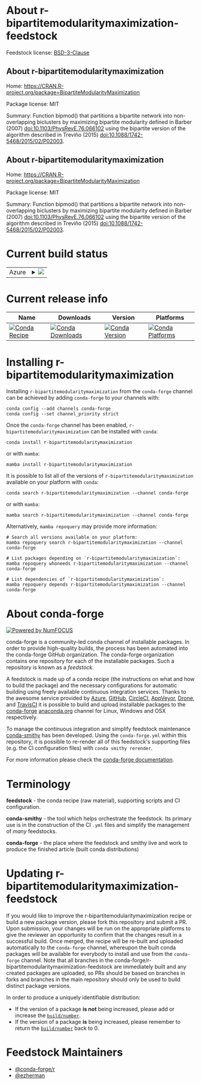 About r-bipartitemodularitymaximization-feedstock
=================================================

Feedstock license: [BSD-3-Clause](https://github.com/conda-forge/r-bipartitemodularitymaximization-feedstock/blob/main/LICENSE.txt)


About r-bipartitemodularitymaximization
---------------------------------------

Home: https://CRAN.R-project.org/package=BipartiteModularityMaximization

Package license: MIT

Summary: Function bipmod() that partitions a bipartite network into non-overlapping biclusters by maximizing bipartite modularity defined in Barber (2007) <doi:10.1103/PhysRevE.76.066102> using the bipartite version of the algorithm described in Treviño (2015) <doi:10.1088/1742-5468/2015/02/P02003>.

About r-bipartitemodularitymaximization
---------------------------------------

Home: https://CRAN.R-project.org/package=BipartiteModularityMaximization

Package license: MIT

Summary: Function bipmod() that partitions a bipartite network into non-overlapping biclusters by maximizing bipartite modularity defined in Barber (2007) <doi:10.1103/PhysRevE.76.066102> using the bipartite version of the algorithm described in Treviño (2015) <doi:10.1088/1742-5468/2015/02/P02003>.

Current build status
====================


<table>
    
  <tr>
    <td>Azure</td>
    <td>
      <details>
        <summary>
          <a href="https://dev.azure.com/conda-forge/feedstock-builds/_build/latest?definitionId=19157&branchName=main">
            <img src="https://dev.azure.com/conda-forge/feedstock-builds/_apis/build/status/r-bipartitemodularitymaximization-feedstock?branchName=main">
          </a>
        </summary>
        <table>
          <thead><tr><th>Variant</th><th>Status</th></tr></thead>
          <tbody><tr>
              <td>linux_64_r_base4.3</td>
              <td>
                <a href="https://dev.azure.com/conda-forge/feedstock-builds/_build/latest?definitionId=19157&branchName=main">
                  <img src="https://dev.azure.com/conda-forge/feedstock-builds/_apis/build/status/r-bipartitemodularitymaximization-feedstock?branchName=main&jobName=linux&configuration=linux%20linux_64_r_base4.3" alt="variant">
                </a>
              </td>
            </tr><tr>
              <td>linux_64_r_base4.4</td>
              <td>
                <a href="https://dev.azure.com/conda-forge/feedstock-builds/_build/latest?definitionId=19157&branchName=main">
                  <img src="https://dev.azure.com/conda-forge/feedstock-builds/_apis/build/status/r-bipartitemodularitymaximization-feedstock?branchName=main&jobName=linux&configuration=linux%20linux_64_r_base4.4" alt="variant">
                </a>
              </td>
            </tr><tr>
              <td>osx_64_r_base4.3</td>
              <td>
                <a href="https://dev.azure.com/conda-forge/feedstock-builds/_build/latest?definitionId=19157&branchName=main">
                  <img src="https://dev.azure.com/conda-forge/feedstock-builds/_apis/build/status/r-bipartitemodularitymaximization-feedstock?branchName=main&jobName=osx&configuration=osx%20osx_64_r_base4.3" alt="variant">
                </a>
              </td>
            </tr><tr>
              <td>osx_64_r_base4.4</td>
              <td>
                <a href="https://dev.azure.com/conda-forge/feedstock-builds/_build/latest?definitionId=19157&branchName=main">
                  <img src="https://dev.azure.com/conda-forge/feedstock-builds/_apis/build/status/r-bipartitemodularitymaximization-feedstock?branchName=main&jobName=osx&configuration=osx%20osx_64_r_base4.4" alt="variant">
                </a>
              </td>
            </tr><tr>
              <td>win_64_r_base4.3</td>
              <td>
                <a href="https://dev.azure.com/conda-forge/feedstock-builds/_build/latest?definitionId=19157&branchName=main">
                  <img src="https://dev.azure.com/conda-forge/feedstock-builds/_apis/build/status/r-bipartitemodularitymaximization-feedstock?branchName=main&jobName=win&configuration=win%20win_64_r_base4.3" alt="variant">
                </a>
              </td>
            </tr><tr>
              <td>win_64_r_base4.4</td>
              <td>
                <a href="https://dev.azure.com/conda-forge/feedstock-builds/_build/latest?definitionId=19157&branchName=main">
                  <img src="https://dev.azure.com/conda-forge/feedstock-builds/_apis/build/status/r-bipartitemodularitymaximization-feedstock?branchName=main&jobName=win&configuration=win%20win_64_r_base4.4" alt="variant">
                </a>
              </td>
            </tr>
          </tbody>
        </table>
      </details>
    </td>
  </tr>
</table>

Current release info
====================

| Name | Downloads | Version | Platforms |
| --- | --- | --- | --- |
| [![Conda Recipe](https://img.shields.io/badge/recipe-r--bipartitemodularitymaximization-green.svg)](https://anaconda.org/conda-forge/r-bipartitemodularitymaximization) | [![Conda Downloads](https://img.shields.io/conda/dn/conda-forge/r-bipartitemodularitymaximization.svg)](https://anaconda.org/conda-forge/r-bipartitemodularitymaximization) | [![Conda Version](https://img.shields.io/conda/vn/conda-forge/r-bipartitemodularitymaximization.svg)](https://anaconda.org/conda-forge/r-bipartitemodularitymaximization) | [![Conda Platforms](https://img.shields.io/conda/pn/conda-forge/r-bipartitemodularitymaximization.svg)](https://anaconda.org/conda-forge/r-bipartitemodularitymaximization) |

Installing r-bipartitemodularitymaximization
============================================

Installing `r-bipartitemodularitymaximization` from the `conda-forge` channel can be achieved by adding `conda-forge` to your channels with:

```
conda config --add channels conda-forge
conda config --set channel_priority strict
```

Once the `conda-forge` channel has been enabled, `r-bipartitemodularitymaximization` can be installed with `conda`:

```
conda install r-bipartitemodularitymaximization
```

or with `mamba`:

```
mamba install r-bipartitemodularitymaximization
```

It is possible to list all of the versions of `r-bipartitemodularitymaximization` available on your platform with `conda`:

```
conda search r-bipartitemodularitymaximization --channel conda-forge
```

or with `mamba`:

```
mamba search r-bipartitemodularitymaximization --channel conda-forge
```

Alternatively, `mamba repoquery` may provide more information:

```
# Search all versions available on your platform:
mamba repoquery search r-bipartitemodularitymaximization --channel conda-forge

# List packages depending on `r-bipartitemodularitymaximization`:
mamba repoquery whoneeds r-bipartitemodularitymaximization --channel conda-forge

# List dependencies of `r-bipartitemodularitymaximization`:
mamba repoquery depends r-bipartitemodularitymaximization --channel conda-forge
```


About conda-forge
=================

[![Powered by
NumFOCUS](https://img.shields.io/badge/powered%20by-NumFOCUS-orange.svg?style=flat&colorA=E1523D&colorB=007D8A)](https://numfocus.org)

conda-forge is a community-led conda channel of installable packages.
In order to provide high-quality builds, the process has been automated into the
conda-forge GitHub organization. The conda-forge organization contains one repository
for each of the installable packages. Such a repository is known as a *feedstock*.

A feedstock is made up of a conda recipe (the instructions on what and how to build
the package) and the necessary configurations for automatic building using freely
available continuous integration services. Thanks to the awesome service provided by
[Azure](https://azure.microsoft.com/en-us/services/devops/), [GitHub](https://github.com/),
[CircleCI](https://circleci.com/), [AppVeyor](https://www.appveyor.com/),
[Drone](https://cloud.drone.io/welcome), and [TravisCI](https://travis-ci.com/)
it is possible to build and upload installable packages to the
[conda-forge](https://anaconda.org/conda-forge) [anaconda.org](https://anaconda.org/)
channel for Linux, Windows and OSX respectively.

To manage the continuous integration and simplify feedstock maintenance
[conda-smithy](https://github.com/conda-forge/conda-smithy) has been developed.
Using the ``conda-forge.yml`` within this repository, it is possible to re-render all of
this feedstock's supporting files (e.g. the CI configuration files) with ``conda smithy rerender``.

For more information please check the [conda-forge documentation](https://conda-forge.org/docs/).

Terminology
===========

**feedstock** - the conda recipe (raw material), supporting scripts and CI configuration.

**conda-smithy** - the tool which helps orchestrate the feedstock.
                   Its primary use is in the construction of the CI ``.yml`` files
                   and simplify the management of *many* feedstocks.

**conda-forge** - the place where the feedstock and smithy live and work to
                  produce the finished article (built conda distributions)


Updating r-bipartitemodularitymaximization-feedstock
====================================================

If you would like to improve the r-bipartitemodularitymaximization recipe or build a new
package version, please fork this repository and submit a PR. Upon submission,
your changes will be run on the appropriate platforms to give the reviewer an
opportunity to confirm that the changes result in a successful build. Once
merged, the recipe will be re-built and uploaded automatically to the
`conda-forge` channel, whereupon the built conda packages will be available for
everybody to install and use from the `conda-forge` channel.
Note that all branches in the conda-forge/r-bipartitemodularitymaximization-feedstock are
immediately built and any created packages are uploaded, so PRs should be based
on branches in forks and branches in the main repository should only be used to
build distinct package versions.

In order to produce a uniquely identifiable distribution:
 * If the version of a package **is not** being increased, please add or increase
   the [``build/number``](https://docs.conda.io/projects/conda-build/en/latest/resources/define-metadata.html#build-number-and-string).
 * If the version of a package **is** being increased, please remember to return
   the [``build/number``](https://docs.conda.io/projects/conda-build/en/latest/resources/define-metadata.html#build-number-and-string)
   back to 0.

Feedstock Maintainers
=====================

* [@conda-forge/r](https://github.com/conda-forge/r/)
* [@ezherman](https://github.com/ezherman/)

